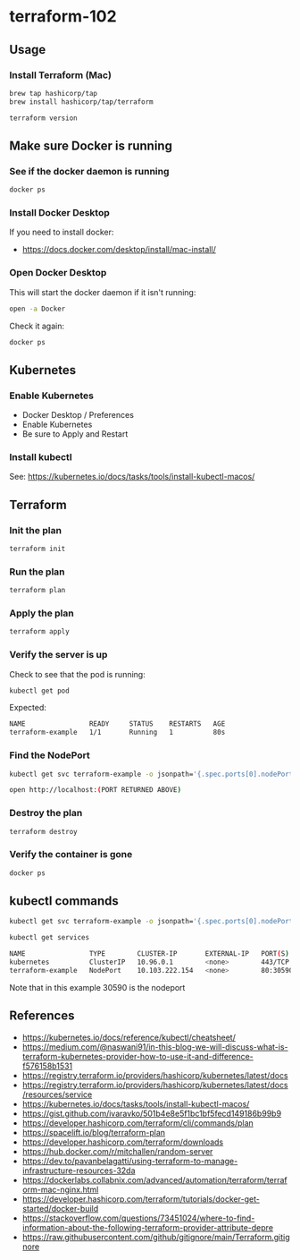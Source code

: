 
# terraform-102

## Usage

### Install Terraform (Mac)

```sh
brew tap hashicorp/tap
brew install hashicorp/tap/terraform

terraform version
```

## Make sure Docker is running

### See if the docker daemon is running

```sh
docker ps
```

### Install Docker Desktop

If you need to install docker:

* https://docs.docker.com/desktop/install/mac-install/

### Open Docker Desktop

This will start the docker daemon if it isn't running:

```sh
open -a Docker
```

Check it again:

```sh
docker ps
```

## Kubernetes

### Enable Kubernetes

* Docker Desktop / Preferences 
* Enable Kubernetes
* Be sure to Apply and Restart

### Install kubectl

See: https://kubernetes.io/docs/tasks/tools/install-kubectl-macos/

## Terraform

### Init the plan

```sh
terraform init
``` 

### Run the plan

```sh
terraform plan
```

### Apply the plan

```sh
terraform apply
```

### Verify the server is up

Check to see that the pod is running:

```sh
kubectl get pod
```

Expected:

```sh
NAME                READY     STATUS    RESTARTS   AGE
terraform-example   1/1       Running   1          80s
```

### Find the NodePort

```sh
kubectl get svc terraform-example -o jsonpath='{.spec.ports[0].nodePort}'
```

```sh
open http://localhost:(PORT RETURNED ABOVE)
```

### Destroy the plan

```sh
terraform destroy
```

### Verify the container is gone

```sh
docker ps
```

## kubectl commands

```sh
kubectl get svc terraform-example -o jsonpath='{.spec.ports[0].nodePort}'
```

```sh
kubectl get services

NAME                TYPE        CLUSTER-IP       EXTERNAL-IP   PORT(S)        AGE
kubernetes          ClusterIP   10.96.0.1        <none>        443/TCP        179m
terraform-example   NodePort    10.103.222.154   <none>        80:30590/TCP   117s
```

Note that in this example 30590 is the nodeport

## References

* https://kubernetes.io/docs/reference/kubectl/cheatsheet/
* https://medium.com/@naswani91/in-this-blog-we-will-discuss-what-is-terraform-kubernetes-provider-how-to-use-it-and-difference-f576158b1531
* https://registry.terraform.io/providers/hashicorp/kubernetes/latest/docs
* https://registry.terraform.io/providers/hashicorp/kubernetes/latest/docs/resources/service
* https://kubernetes.io/docs/tasks/tools/install-kubectl-macos/
* https://gist.github.com/ivaravko/501b4e8e5f1bc1bf5fecd149186b99b9
* https://developer.hashicorp.com/terraform/cli/commands/plan
* https://spacelift.io/blog/terraform-plan
* https://developer.hashicorp.com/terraform/downloads
* https://hub.docker.com/r/mitchallen/random-server
* https://dev.to/pavanbelagatti/using-terraform-to-manage-infrastructure-resources-32da
* https://dockerlabs.collabnix.com/advanced/automation/terraform/terraform-mac-nginx.html
* https://developer.hashicorp.com/terraform/tutorials/docker-get-started/docker-build
* https://stackoverflow.com/questions/73451024/where-to-find-information-about-the-following-terraform-provider-attribute-depre
* https://raw.githubusercontent.com/github/gitignore/main/Terraform.gitignore
